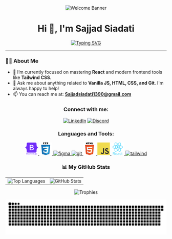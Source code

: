 <p align="center">
  <img src="YOUR_BANNER_IMAGE_URL" alt="Welcome Banner" width="800"/>
</p>

<h1 align="center">Hi 👋, I'm Sajjad Siadati</h1>

<p align="center">
  <a href="https://git.io/typing-svg"><img src="https://readme-typing-svg.demolab.com?font=Fira+Code&weight=700&size=25&pause=1000&color=3392FF&center=true&vCenter=true&width=435&lines=A+Passionate+Frontend+Developer;Currently+learning+React+%26+Git;Always+curious+about+new+tech" alt="Typing SVG" /></a>
</p>

---

### 👨‍💻 About Me

- 🌱 I’m currently focused on mastering **React** and modern frontend tools like **Tailwind CSS**.
- 💬 Ask me about anything related to **Vanilla JS, HTML, CSS, and Git**. I'm always happy to help!
- 📫 You can reach me at: **Sajjadsiadati1390@gmail.com**

<h3 align="center">Connect with me:</h3>
<p align="center">
  <a href="https://linkedin.com/in/sajjad-siadati" target="_blank"><img src="https://raw.githubusercontent.com/rahuldkjain/github-profile-readme-generator/master/src/images/icons/Social/linked-in-alt.svg" alt="LinkedIn" height="30" width="40" /></a>
  <a href="https://discord.gg/YOUR_DISCORD_ID" target="_blank"><img src="https://raw.githubusercontent.com/rahuldkjain/github-profile-readme-generator/master/src/images/icons/Social/discord.svg" alt="Discord" height="30" width="40" /></a>
</p>

<h3 align="center">Languages and Tools:</h3>
<p align="center">
  <a href="https://getbootstrap.com" target="_blank" rel="noreferrer"> <img src="https://raw.githubusercontent.com/devicons/devicon/master/icons/bootstrap/bootstrap-plain-wordmark.svg" alt="bootstrap" width="40" height="40"/> </a>
  <a href="https://www.w3schools.com/css/" target="_blank" rel="noreferrer"> <img src="https://raw.githubusercontent.com/devicons/devicon/master/icons/css3/css3-original-wordmark.svg" alt="css3" width="40" height="40"/> </a>
  <a href="https://www.figma.com/" target="_blank" rel="noreferrer"> <img src="https://www.vectorlogo.zone/logos/figma/figma-icon.svg" alt="figma" width="40" height="40"/> </a>
  <a href="https://git-scm.com/" target="_blank" rel="noreferrer"> <img src="https://www.vectorlogo.zone/logos/git-scm/git-scm-icon.svg" alt="git" width="40" height="40"/> </a>
  <a href="https://www.w3.org/html/" target="_blank" rel="noreferrer"> <img src="https://raw.githubusercontent.com/devicons/devicon/master/icons/html5/html5-original-wordmark.svg" alt="html5" width="40" height="40"/> </a>
  <a href="https://developer.mozilla.org/en-US/docs/Web/JavaScript" target="_blank" rel="noreferrer"> <img src="https://raw.githubusercontent.com/devicons/devicon/master/icons/javascript/javascript-original.svg" alt="javascript" width="40" height="40"/> </a>
  <a href="https://reactjs.org/" target="_blank" rel="noreferrer"> <img src="https://raw.githubusercontent.com/devicons/devicon/master/icons/react/react-original-wordmark.svg" alt="react" width="40" height="40"/> </a>
  <a href="https://tailwindcss.com/" target="_blank" rel="noreferrer"> <img src="https://www.vectorlogo.zone/logos/tailwindcss/tailwindcss-icon.svg" alt="tailwind" width="40" height="40"/> </a>
</p>

<h3 align="center">📊 My GitHub Stats</h3>
<table align="center" border="0" cellpadding="0" cellspacing="0">
  <tr align="center">
    <td>
      <img src="https://github-readme-stats.vercel.app/api/top-langs/?username=smsajjadsm&layout=compact&theme=dracula" alt="Top Languages" />
    </td>
    <td>
      <img src="https://github-readme-stats.vercel.app/api?username=smsajjadsm&show_icons=true&theme=dracula" alt="GitHub Stats" />
    </td>
  </tr>
</table>

<p align="center">
  <img src="https://github-profile-trophy.vercel.app/?username=smsajjadsm&theme=dracula" alt="Trophies" />
</p>

<p align="center">
  <img src="https://github.com/smsajjadsm/smsajjadsm/blob/output/github-contribution-grid-snake.svg" alt="Contribution Snake">
</p>
